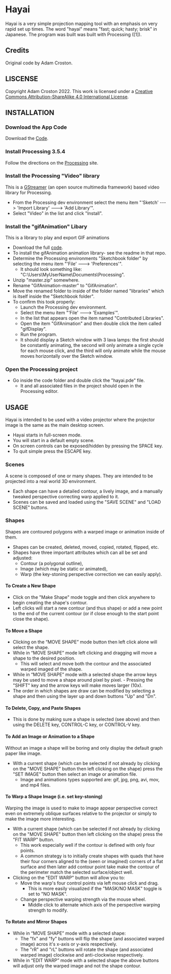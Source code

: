 
# Hayai
Hayai is a very simple projection mapping tool with an emphasis on very rapid set up times. The word "hayai" means "fast; quick; hasty; brisk" in Japanese. The program was built was built with  Processing ([1]).

## Credits
Original code by Adam Croston.

## LISCENSE
Copyright Adam Croston 2022.
This work is licensed under a [Creative Commons Attribution-ShareAlike 4.0 International License](
http://creativecommons.org/licenses/by-sa/4.0/).

##  INSTALLATION
### Download the App Code
Download the [Code](https://github.com/adam-croston/Hayai/archive/refs/heads/develop.zip).

### Install Processing 3.5.4
Follow the directions on the [Processing]( http://www.processing.org) site.

### Install the Processing "Video" library
This is a [GStreamer](https://gstreamer.freedesktop.org/) (an open source multimedia framework) based video library for Processing.
- From the Processing dev environment select the menu item "'Sketch' ---> 'Import Library' ---> 'Add Library'".
- Select "Video" in the list and click "Install".
 
### Install the "gifAnimation" Libary
This is a library to play and export GIF animations
- Download the full [code](https://github.com/01010101/GifAnimation/archive/master.zip).
- To install the gifAnimation animation library- see the readme in that repo.
- Determine the Processing environments "Sketchbook folder" by selecting the menu item "'File' ---> 'Preferences'".
    - It should look something like: "C:\Users\MyUserName\Documents\Processing".
- Unzip "master.zip" somewhere.
 - Rename "GifAnimation-master" to "GifAnimation".
 - Move the renamed folder to inside of the folder named "libraries" which is itself inside the "Sketchbook folder".
 - To confirm this took properly:
	 - Launch the Processing dev environment.
	 - Select the menu item "'File' ---> 'Examples'".
	 - In the list that appears open the item named "Contributed Libraries".
	 - Open the item "GifAnimation" and then double click the item called "gifDisplay".
    - Run the program.
    - It should display a Sketch window with 3 lava lamps: the first should be constantly animating, the second will only animate a single cycle for each mouse click, and the third will only animate while the mouse moves horizontally over the Sketch window.

### Open the Processing project
- Go inside the code folder and double click the "hayai.pde" file.
	- It and all associated files in the project should open in the Processing editor.

## USAGE
Hayai is intended to be used with a video projector where the projector image is the same as the main desktop screen.
- Hayai starts in full-screen mode.
- You will start in a default empty scene.
- On screen controls can be exposed/hidden by pressing the SPACE key.
- To quit simple press the ESCAPE key.

### Scenes
A scene is composed of one or many shapes. They are intended to be projected into a real world 3D environment.
- Each shape can have a detailed contour, a lively image, and a manually tweaked perspective correcting warp applied to it.
- Scenes can be saved and loaded using the "SAVE SCENE" and "LOAD SCENE" buttons.

### Shapes
Shapes are contoured polygons with a warped image or animation inside of them.
- Shapes can be created, deleted, moved, copied, rotated, flipped, etc.
- Shapes have three important attributes which can all be set and adjusted:
	- Contour (a polygonal outline),
	- Image (which may be static or animated),
	- Warp (the key-stoning perspective correction we can easily apply).

#### To Create a New Shape
- Click on the "Make Shape" mode toggle and then click anywhere to begin creating the shape's contour.
- Left clicks will start a new contour (and thus shape) or add a new point to the end of the current contour (or if close enough to the start point close the shape).

#### To Move a Shape
- Clicking on the “MOVE SHAPE” mode button then left click alone will select the shape.
- While in “MOVE SHAPE” mode left clicking and dragging will move a shape to the desired position.
	- This will select and move both the contour and the associated warped imaged of the shape.
- While in “MOVE SHAPE” mode  with a selected shape the arrow keys may be used to move a shape around pixel by pixel.
		- Pressing the "SHIFT" key and the arrow keys will make moves larger (10x).
- The order in which shapes are draw can be modified by selecting a shape and then using the layer up and down buttons "Up" and "Dn".

#### To Delete, Copy, and Paste Shapes
- This is done by making sure a shape is selected (see above) and then using the DELETE key, CONTROL-C key, or CONTROL-V key.

#### To Add an Image or Animation to a Shape
Without an image a shape will be boring and only display the default graph paper like image.
- With a current shape (which can be selected if not already by clicking on the "MOVE SHAPE" button then left clicking on the shape) press the "SET IMAGE" button then select an image or animation file.
	- Image and animations types supported are: gif, jpg, png, avi, mov, and mp4 files.
#### To Warp a Shape Image (i.e. set key-stoning)
Warping the image is used to make to image appear perspective correct even on extremely oblique surfaces relative to the projector or simply to make the image more interesting.
- With a current shape (which can be selected if not already by clicking on the "MOVE SHAPE" button then left clicking on the shape) press the "FIT WARP" button.
	- This work especially well if the contour is defined with only four points.
	- A common strategy is to initially create shapes with quads that have their four corners aligned to the (seen or imagined) corners of a flat surface and then later add contour point take make the contour of the perimeter match the selected surface/object well.
-  Clicking on the "EDIT WARP" button will allow you to:
	- Move the warp's four control points via left mouse click and drag.
		- This is more easily visualized if the "MASK/NO MASK" toggle is set to "NO MASK".
	-  Change perspective warping strength via the mouse wheel.
		- Middle click to alternate which axis of the perspective warping strength to modify.

#### To Rotate and Mirror Shapes
- While in “MOVE SHAPE” mode with a selected shape:
	- The "fx" and "fy" buttons will flip the shape (and associated warped image) acros it's x-axis or y-axis respectively.
	- The "rR" and "rL" buttons will rotate the shape (and associated warped image) clockwise and anti-clockwise respectively.
- While in “EDIT WARP” mode with a selected shape the above buttons will adjust only the warped image and not the shape contour.
  
